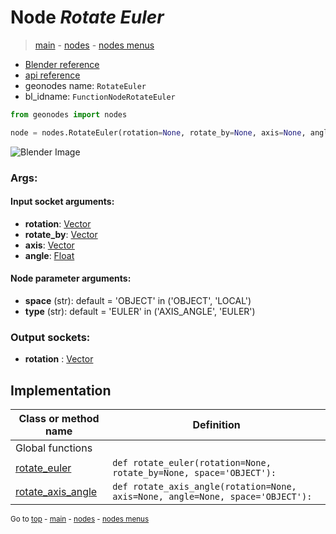 # Node *Rotate Euler*

> [main](../structure.md) - [nodes](nodes.md) - [nodes menus](nodes_menus.md)

- [Blender reference](https://docs.blender.org/manual/en/latest/modeling/geometry_nodes/utilities/rotate_euler.html)
- [api reference](https://docs.blender.org/api/current/bpy.types.FunctionNodeRotateEuler.html)
- geonodes name: `RotateEuler`
- bl_idname: `FunctionNodeRotateEuler`

```python
from geonodes import nodes

node = nodes.RotateEuler(rotation=None, rotate_by=None, axis=None, angle=None, space='OBJECT', type='EULER')
```

![Blender Image](https://docs.blender.org/manual/en/latest/_images/node-types_FunctionNodeRotateEuler.webp)

### Args:

#### Input socket arguments:

- **rotation**: [Vector](Vector.md)
- **rotate_by**: [Vector](Vector.md)
- **axis**: [Vector](Vector.md)
- **angle**: [Float](Float.md)

#### Node parameter arguments:

- **space** (str): default = 'OBJECT' in ('OBJECT', 'LOCAL')
- **type** (str): default = 'EULER' in ('AXIS_ANGLE', 'EULER')

### Output sockets:

- **rotation** : [Vector](Vector.md)

## Implementation

| Class or method name | Definition |
|----------------------|------------|
| Global functions |
| [rotate_euler](A.md#rotate_euler) | `def rotate_euler(rotation=None, rotate_by=None, space='OBJECT'):` |
| [rotate_axis_angle](A.md#rotate_axis_angle) | `def rotate_axis_angle(rotation=None, axis=None, angle=None, space='OBJECT'):` |

<sub>Go to [top](#node-Rotate-Euler) - [main](../structure.md) - [nodes](nodes.md) - [nodes menus](nodes_menus.md)</sub>

